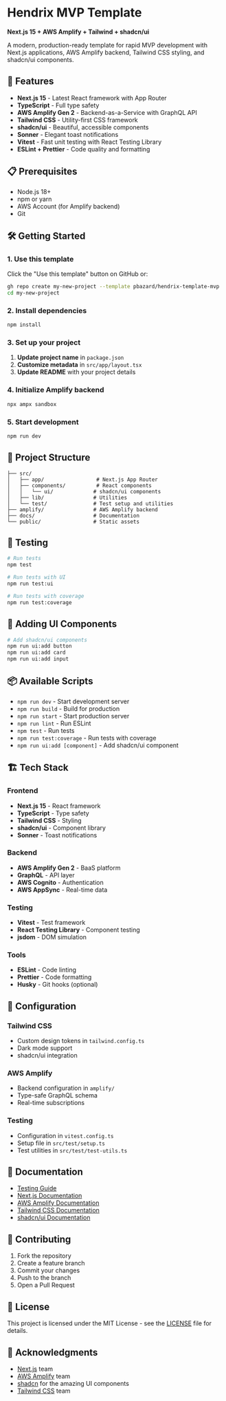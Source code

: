# Hendrix MVP Template

**Next.js 15 + AWS Amplify + Tailwind + shadcn/ui**

A modern, production-ready template for rapid MVP development with Next.js applications, AWS Amplify backend, Tailwind CSS styling, and shadcn/ui components.

## 🚀 Features

- **Next.js 15** - Latest React framework with App Router
- **TypeScript** - Full type safety
- **AWS Amplify Gen 2** - Backend-as-a-Service with GraphQL API
- **Tailwind CSS** - Utility-first CSS framework
- **shadcn/ui** - Beautiful, accessible components
- **Sonner** - Elegant toast notifications
- **Vitest** - Fast unit testing with React Testing Library
- **ESLint + Prettier** - Code quality and formatting

## 📋 Prerequisites

- Node.js 18+ 
- npm or yarn
- AWS Account (for Amplify backend)
- Git

## 🛠️ Getting Started

### 1. Use this template

Click the "Use this template" button on GitHub or:

```bash
gh repo create my-new-project --template pbazard/hendrix-template-mvp
cd my-new-project
```

### 2. Install dependencies

```bash
npm install
```

### 3. Set up your project

1. **Update project name** in `package.json`
2. **Customize metadata** in `src/app/layout.tsx`
3. **Update README** with your project details

### 4. Initialize Amplify backend

```bash
npx ampx sandbox
```

### 5. Start development

```bash
npm run dev
```

## 📁 Project Structure

```
├── src/
│   ├── app/                 # Next.js App Router
│   ├── components/          # React components
│   │   └── ui/             # shadcn/ui components
│   ├── lib/                # Utilities
│   └── test/               # Test setup and utilities
├── amplify/                # AWS Amplify backend
├── docs/                   # Documentation
└── public/                 # Static assets
```

## 🧪 Testing

```bash
# Run tests
npm test

# Run tests with UI
npm run test:ui

# Run tests with coverage
npm run test:coverage
```

## 🎨 Adding UI Components

```bash
# Add shadcn/ui components
npm run ui:add button
npm run ui:add card
npm run ui:add input
```

## 📦 Available Scripts

- `npm run dev` - Start development server
- `npm run build` - Build for production
- `npm run start` - Start production server
- `npm run lint` - Run ESLint
- `npm test` - Run tests
- `npm run test:coverage` - Run tests with coverage
- `npm run ui:add [component]` - Add shadcn/ui component

## 🏗️ Tech Stack

### Frontend
- **Next.js 15** - React framework
- **TypeScript** - Type safety
- **Tailwind CSS** - Styling
- **shadcn/ui** - Component library
- **Sonner** - Toast notifications

### Backend
- **AWS Amplify Gen 2** - BaaS platform
- **GraphQL** - API layer
- **AWS Cognito** - Authentication
- **AWS AppSync** - Real-time data

### Testing
- **Vitest** - Test framework
- **React Testing Library** - Component testing
- **jsdom** - DOM simulation

### Tools
- **ESLint** - Code linting
- **Prettier** - Code formatting
- **Husky** - Git hooks (optional)

## 🔧 Configuration

### Tailwind CSS
- Custom design tokens in `tailwind.config.ts`
- Dark mode support
- shadcn/ui integration

### AWS Amplify
- Backend configuration in `amplify/`
- Type-safe GraphQL schema
- Real-time subscriptions

### Testing
- Configuration in `vitest.config.ts`
- Setup file in `src/test/setup.ts`
- Test utilities in `src/test/test-utils.ts`

## 📖 Documentation

- [Testing Guide](./docs/TESTING.md)
- [Next.js Documentation](https://nextjs.org/docs)
- [AWS Amplify Documentation](https://docs.amplify.aws/)
- [Tailwind CSS Documentation](https://tailwindcss.com/docs)
- [shadcn/ui Documentation](https://ui.shadcn.com/)

## 🤝 Contributing

1. Fork the repository
2. Create a feature branch
3. Commit your changes
4. Push to the branch
5. Open a Pull Request

## 📄 License

This project is licensed under the MIT License - see the [LICENSE](LICENSE) file for details.

## 🙏 Acknowledgments

- [Next.js](https://nextjs.org/) team
- [AWS Amplify](https://aws.amazon.com/amplify/) team
- [shadcn](https://github.com/shadcn) for the amazing UI components
- [Tailwind CSS](https://tailwindcss.com/) team
